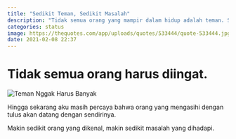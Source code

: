 ```yaml
---
title: "Sedikit Teman, Sedikit Masalah"
description: "Tidak semua orang yang mampir dalam hidup adalah teman. Sebagian besar orang memang harus dilupakan."
categories: status
image: https://thequotes.com/app/uploads/quotes/533444/quote-533444.jpg
date: 2021-02-08 22:37
---
```

# Tidak semua orang harus diingat.

![Teman Nggak Harus Banyak](https://thequotes.com/app/uploads/quotes/533444/quote-533444.jpg)

Hingga sekarang aku masih percaya bahwa orang yang mengasihi dengan tulus akan datang dengan sendirinya. 

Makin sedikit orang yang dikenal, makin sedikit masalah yang dihadapi. 
